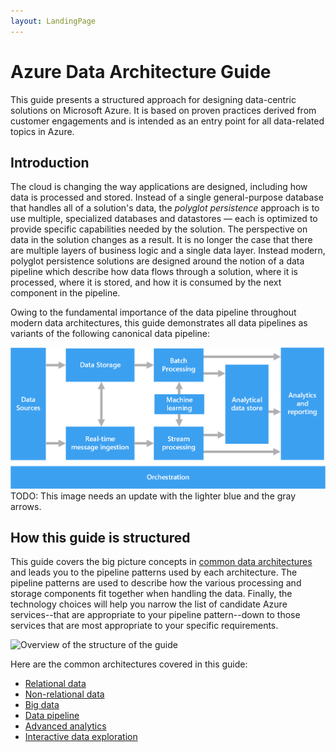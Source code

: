 ```yaml
---
layout: LandingPage
---
```


# Azure Data Architecture Guide

This guide presents a structured approach for designing data-centric solutions on Microsoft Azure. It is based on proven practices derived from customer engagements and is intended as an entry point for all data-related topics in Azure. 

## Introduction

The cloud is changing the way applications are designed, including how data is processed and stored. Instead of a single general-purpose database that handles all of a solution's data, the _polyglot persistence_ approach is to use multiple, specialized databases and datastores — each is optimized to provide specific capabilities needed by the solution. The perspective on data in the solution changes as a result. It is no longer the case that there are multiple layers of business logic and a single data layer. Instead modern, polyglot persistence solutions are designed around the notion of a data pipeline which describe how data flows through a solution, where it is processed, where it is stored, and how it is consumed by the next component in the pipeline. 

Owing to the fundamental importance of the data pipeline throughout modern data architectures, this guide demonstrates all data pipelines as variants of the following canonical data pipeline:  

![Overview Data Pipeline](./images/overall-data-pipeline.png)
TODO: This image needs an update with the lighter blue and the gray arrows.

## How this guide is structured

This guide covers the big picture concepts in [common data architectures](./common-architectures/index.md) and leads you to the pipeline patterns used by each architecture. The pipeline patterns are used to describe how the various processing and storage components fit together when handling the data. Finally, the technology choices will help you narrow the list of candidate Azure services--that are appropriate to your pipeline pattern--down to those services that are most appropriate to your specific requirements.

![Overview of the structure of the guide](./images/overview-flowchart.png)

Here are the common architectures covered in this guide:

- [Relational data](./concepts/relational-data.md)
- [Non-relational data](./concepts/non-relational-data.md)
- [Big data](./concepts/big-data.md)
- [Data pipeline](./solutions/data-pipeline.md)
- [Advanced analytics](./concepts/advanced-analytics.md)
- [Interactive data exploration](./common-architectures/interactive-data-exploration.md)




